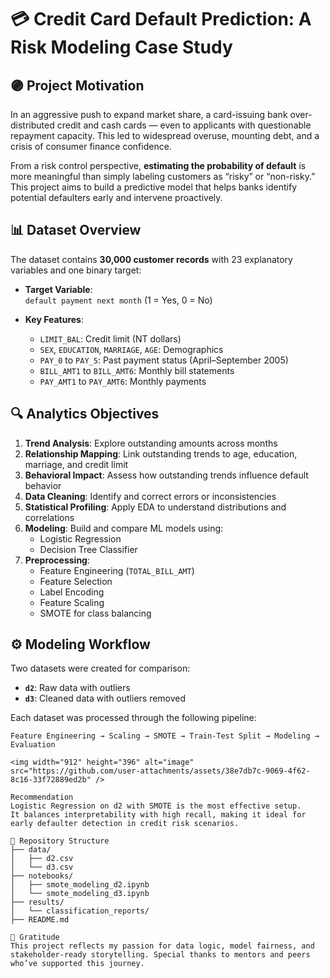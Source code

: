 # 💳 Credit Card Default Prediction: A Risk Modeling Case Study

## 🟣 Project Motivation

In an aggressive push to expand market share, a card-issuing bank over-distributed credit and cash cards — even to applicants with questionable repayment capacity. This led to widespread overuse, mounting debt, and a crisis of consumer finance confidence.

From a risk control perspective, **estimating the probability of default** is more meaningful than simply labeling customers as “risky” or “non-risky.” This project aims to build a predictive model that helps banks identify potential defaulters early and intervene proactively.

## 📊 Dataset Overview

The dataset contains **30,000 customer records** with 23 explanatory variables and one binary target:

- **Target Variable**:  
  `default payment next month` (1 = Yes, 0 = No)

- **Key Features**:
  - `LIMIT_BAL`: Credit limit (NT dollars)
  - `SEX`, `EDUCATION`, `MARRIAGE`, `AGE`: Demographics
  - `PAY_0` to `PAY_5`: Past payment status (April–September 2005)
  - `BILL_AMT1` to `BILL_AMT6`: Monthly bill statements
  - `PAY_AMT1` to `PAY_AMT6`: Monthly payments

## 🔍 Analytics Objectives

1. **Trend Analysis**: Explore outstanding amounts across months
2. **Relationship Mapping**: Link outstanding trends to age, education, marriage, and credit limit
3. **Behavioral Impact**: Assess how outstanding trends influence default behavior
4. **Data Cleaning**: Identify and correct errors or inconsistencies
5. **Statistical Profiling**: Apply EDA to understand distributions and correlations
6. **Modeling**: Build and compare ML models using:
   - Logistic Regression
   - Decision Tree Classifier
7. **Preprocessing**:
   - Feature Engineering (`TOTAL_BILL_AMT`)
   - Feature Selection
   - Label Encoding
   - Feature Scaling
   - SMOTE for class balancing

## ⚙️ Modeling Workflow

Two datasets were created for comparison:

- **`d2`**: Raw data with outliers
- **`d3`**: Cleaned data with outliers removed

Each dataset was processed through the following pipeline:

```text
Feature Engineering → Scaling → SMOTE → Train-Test Split → Modeling → Evaluation

<img width="912" height="396" alt="image" src="https://github.com/user-attachments/assets/38e7db7c-9069-4f62-8c16-33f72889ed2b" />

Recommendation
Logistic Regression on d2 with SMOTE is the most effective setup.
It balances interpretability with high recall, making it ideal for early defaulter detection in credit risk scenarios.

📁 Repository Structure
├── data/
│   ├── d2.csv
│   └── d3.csv
├── notebooks/
│   ├── smote_modeling_d2.ipynb
│   └── smote_modeling_d3.ipynb
├── results/
│   └── classification_reports/
├── README.md

🙌 Gratitude
This project reflects my passion for data logic, model fairness, and stakeholder-ready storytelling. Special thanks to mentors and peers who’ve supported this journey.
